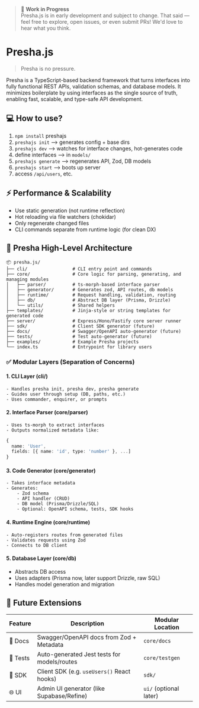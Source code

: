 > 🚧 **Work in Progress**  
> Presha.js is in early development and subject to change. 
> That said — feel free to explore, open issues, or even submit PRs! We'd love to hear what you think.

# Presha.js
> Presha is no pressure.

Presha is a TypeScript-based backend framework that turns interfaces into fully functional REST APIs, validation schemas, and database models. It minimizes boilerplate by using interfaces as the single source of truth, enabling fast, scalable, and type-safe API development.

## 💻 How to use? 

1. `npm install` preshajs
2. `preshajs init`               ⟶ generates config + base dirs
3. `preshajs dev`                ⟶ watches for interface changes, hot-generates code
4. define interfaces         ⟶ in `models/`
5. `preshajs generate`           ⟶ regenerates API, Zod, DB models
6. `preshajs start`              ⟶ boots up server
7. access `/api/users`, etc.

## ⚡ Performance & Scalability
- Use static generation (not runtime reflection)
- Hot reloading via file watchers (chokidar)
- Only regenerate changed files
- CLI commands separate from runtime logic (for clean DX)

## 🧱 Presha High-Level Architecture

```
📦 presha.js/
├── cli/                 # CLI entry point and commands
├── core/                # Core logic for parsing, generating, and managing modules
│   ├── parser/          # ts-morph-based interface parser
│   ├── generator/       # Generates zod, API routes, db models
│   ├── runtime/         # Request handling, validation, routing
│   ├── db/              # Abstract DB layer (Prisma, Drizzle)
│   └── utils/           # Shared helpers
├── templates/           # Jinja-style or string templates for generated code
├── server/              # Express/Hono/Fastify core server runner
├── sdk/                 # Client SDK generator (future)
├── docs/                # Swagger/OpenAPI auto-generator (future)
├── tests/               # Test auto-generator (future)
├── examples/            # Example Presha projects
└── index.ts             # Entrypoint for library users
```

### ✅ Modular Layers (Separation of Concerns)

#### 1. CLI Layer (cli/)
    - Handles presha init, presha dev, presha generate
    - Guides user through setup (DB, paths, etc.)
    - Uses commander, enquirer, or prompts

#### 2. Interface Parser (core/parser)
    - Uses ts-morph to extract interfaces
    - Outputs normalized metadata like:
```ts
{
  name: 'User',
  fields: [{ name: 'id', type: 'number' }, ...]
}
```

#### 3. Code Generator (core/generator)
    - Takes interface metadata
    - Generates:
        - Zod schema
        - API handler (CRUD)
        - DB model (Prisma/Drizzle/SQL)
        - Optional: OpenAPI schema, tests, SDK hooks

#### 4. Runtime Engine (core/runtime)
    - Auto-registers routes from generated files
    - Validates requests using Zod
    - Connects to DB client

#### 5. Database Layer (core/db)
- Abstracts DB access
- Uses adapters (Prisma now, later support Drizzle, raw SQL)
- Handles model generation and migration

## 🔮 Future Extensions

| Feature  | Description                                 | Modular Location       |
| -------- | ------------------------------------------- | ---------------------- |
| 📘 Docs  | Swagger/OpenAPI docs from Zod + Metadata    | `core/docs`            |
| 🧪 Tests | Auto-generated Jest tests for models/routes | `core/testgen`         |
| 🔧 SDK   | Client SDK (e.g. `useUsers()` React hooks)  | `sdk/`                 |
| 🌐 UI    | Admin UI generator (like Supabase/Refine)   | `ui/` (optional later) |

